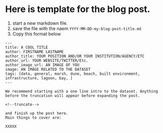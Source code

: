 # Here is template for the blog post. 

1. start a new markdown file.
2. save the file with the naem `YYYY-MM-DD-my-blog-post-title.md`
3. Copy this format below

```
---
title: A COOL TITLE
author: FIRSTNAME LASTNAME
author_title: YOUR POSITION AND/OR YOUR INSTITUTION/AGENCY/ETC
author_url: YOUR WEBSITE/TWITTER/Etc.
author_image_url: AN IMAGE OF YOU
image: AN IMAGE RELATED TO THE DATASET
tags: [data, general, marsh, dune, beach, built environment, infrastructure, lagoon, bay, ]
---

We recommend starting with a one line intro to the dataset. Anything before the truncation will appear before expanding the post.

<!--truncate-->

and finish up the post here.
Main things to cover are:

XXXXX


```
